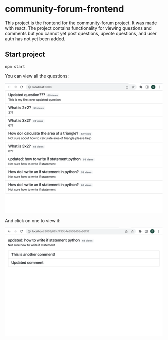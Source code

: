 # community-forum-frontend

This project is the frontend for the community-forum project. It was made with react. The project contains functionality for viewing questions and comments but you cannot yet post questions, upvote questions, and user auth has not yet been added.

## Start project

```
npm start
```

You can view all the questions:

![Alt text](/screenshots/questions.png)

And click on one to view it:

![Alt text](/screenshots/question.png)
